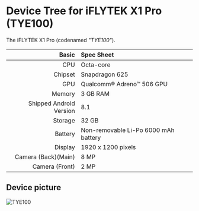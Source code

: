 Device Tree for iFLYTEK X1 Pro (TYE100)
==========================================

The iFLYTEK X1 Pro (codenamed _"TYE100"_).

| Basic                   | Spec Sheet                                                                                                                     |
| -----------------------:|:------------------------------------------------------------------------------------------------------------------------------ |
| CPU                     | Octa-core                                                                                                                      |
| Chipset                 | Snapdragon 625                                                                                                           |
| GPU                     | Qualcomm® Adreno™ 506 GPU                                                                                                                   |
| Memory                  | 3 GB RAM                                                                                                                     |
| Shipped Android Version | 8.1                                                                                                                            |
| Storage                 | 32 GB                                                                                                                  |
| Battery                 | Non-removable Li-Po 6000 mAh battery                                                                                           |
| Display                 | 1920 x 1200 pixels                                                                           |
| Camera (Back)(Main)     | 8 MP                                                                                |
| Camera (Front)          | 2 MP                                                                                                         |

## Device picture
![TYE100](https://www.wanwupai.com/upload/product/20190707-1/88ba9f530735cf05e6d53aea3e8c7b0d.jpg)
